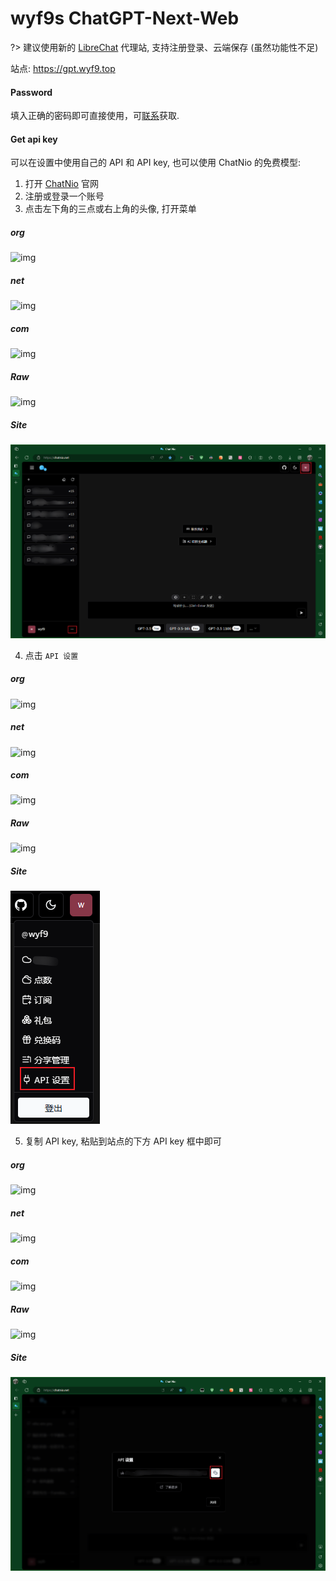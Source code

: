# wyf9s ChatGPT-Next-Web

?> 建议使用新的 [LibreChat](/wyf9/libre.md) 代理站, 支持注册登录、云端保存 (虽然功能性不足)

站点: <https://gpt.wyf9.top>

<!-- tabs:start -->

#### **Password**

填入正确的密码即可直接使用，可[联系](mailto:wyf9@wyf9.top)获取.

#### **Get api key**

可以在设置中使用自己的 API 和 API key, 也可以使用 ChatNio 的免费模型:

1. 打开 [ChatNio](https://chatnio.net) 官网
2. 注册或登录一个账号
3. 点击左下角的三点或右上角的头像, 打开菜单

<!-- tabs:start -->

##### **org**

![img](https://ghproxy.org/https://raw.githubusercontent.com/wyf01239/doc/main/_media/wyf9/gpt/1.png)

##### **net**

![img](https://ghproxy.net/https://raw.githubusercontent.com/wyf01239/doc/main/_media/wyf9/gpt/1.png)

##### **com**

![img](https://mirror.ghproxy.com/https://raw.githubusercontent.com/wyf01239/doc/main/_media/wyf9/gpt/1.png)

##### **Raw**

![img](https://raw.githubusercontent.com/wyf01239/doc/main/_media/wyf9/gpt/1.png)

##### **Site**

![img](/_media/wyf9/gpt/1.png)

<!-- tabs:end -->

4. 点击 `API 设置`

<!-- tabs:start -->

##### **org**

![img](https://ghproxy.org/https://raw.githubusercontent.com/wyf01239/doc/main/_media/wyf9/gpt/2.png)

##### **net**

![img](https://ghproxy.net/https://raw.githubusercontent.com/wyf01239/doc/main/_media/wyf9/gpt/2.png)

##### **com**

![img](https://mirror.ghproxy.com/https://raw.githubusercontent.com/wyf01239/doc/main/_media/wyf9/gpt/2.png)

##### **Raw**

![img](https://raw.githubusercontent.com/wyf01239/doc/main/_media/wyf9/gpt/2.png)

##### **Site**

![img](/_media/wyf9/gpt/2.png)

<!-- tabs:end -->

5. 复制 API key, 粘贴到站点的下方 API key 框中即可

<!-- tabs:start -->

##### **org**

![img](https://ghproxy.org/https://raw.githubusercontent.com/wyf01239/doc/main/_media/wyf9/gpt/3.png)

##### **net**

![img](https://ghproxy.net/https://raw.githubusercontent.com/wyf01239/doc/main/_media/wyf9/gpt/3.png)

##### **com**

![img](https://mirror.ghproxy.com/https://raw.githubusercontent.com/wyf01239/doc/main/_media/wyf9/gpt/3.png)

##### **Raw**

![img](https://raw.githubusercontent.com/wyf01239/doc/main/_media/wyf9/gpt/3.png)

##### **Site**

![img](/_media/wyf9/gpt/3.png)

<!-- tabs:end -->

<!-- tabs:end -->